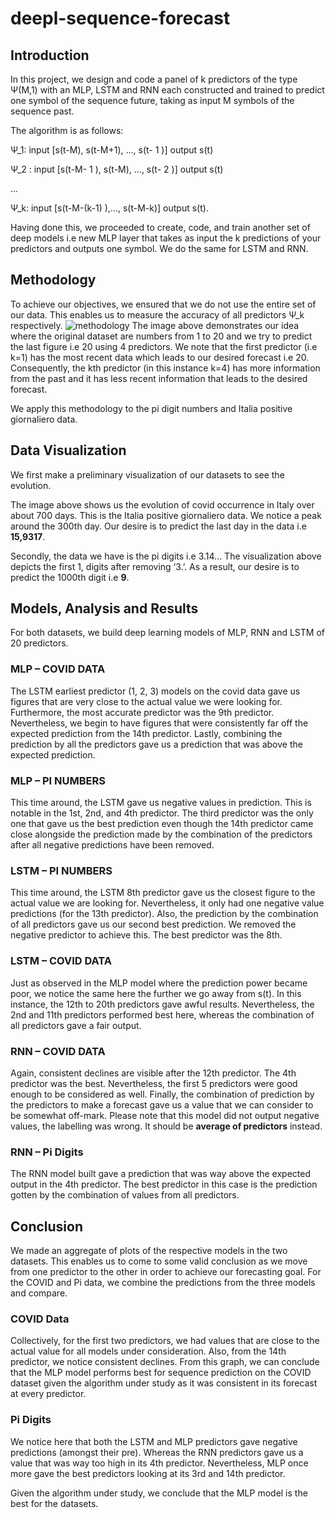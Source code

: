 # deepl-sequence-forecast


## Introduction

In this project, we design and code a panel of k predictors of the type Ψ(M,1) with an MLP, LSTM and
RNN each constructed and trained to predict one symbol of the sequence future, taking as input M
symbols of the sequence past.

The algorithm is as follows:

Ψ_1: input [s(t-M), s(t-M+1), ..., s(t- 1 )] output s(t)

Ψ_2 : input [s(t-M- 1 ), s(t-M), ..., s(t- 2 )] output s(t)

...

Ψ_k: input [s(t-M-(k-1) ),..., s(t-M-k)] output s(t).

Having done this, we proceeded to create, code, and train another set of deep models i.e new MLP
layer that takes as input the k predictions of your predictors and outputs one symbol. We do the same
for LSTM and RNN.

## Methodology

To achieve our objectives, we ensured that we do not use the entire set of our data. This enables us
to measure the accuracy of all predictors Ψ_k respectively.
![methodology](https://user-images.githubusercontent.com/58126151/211492206-a5e2981d-a617-44ff-9d68-508e34ce2d16.png)
The image above demonstrates our idea where the original dataset are numbers from 1 to 20 and we
try to predict the last figure i.e 20 using 4 predictors. We note that the first predictor (i.e k=1) has the
most recent data which leads to our desired forecast i.e 20. Consequently, the kth predictor (in this
instance k=4) has more information from the past and it has less recent information that leads to the
desired forecast.

We apply this methodology to the pi digit numbers and Italia positive giornaliero data.


## Data Visualization

We first make a preliminary visualization of our datasets to see the evolution.

The image above shows us the evolution of covid occurrence in Italy over about 700 days. This is the
Italia positive giornaliero data. We notice a peak around the 300th day. Our desire is to predict the last
day in the data i.e **15,9317**.

Secondly, the data we have is the pi digits i.e 3.14... The visualization above depicts the first 1,
digits after removing ‘3.’. As a result, our desire is to predict the 1000th digit i.e **9**.


## Models, Analysis and Results

For both datasets, we build deep learning models of MLP, RNN and LSTM of 20 predictors.

### MLP – COVID DATA

The LSTM earliest predictor (1, 2, 3) models on the covid data gave us figures that are very close to
the actual value we were looking for. Furthermore, the most accurate predictor was the 9th predictor.
Nevertheless, we begin to have figures that were consistently far off the expected prediction from the
14th predictor. Lastly, combining the prediction by all the predictors gave us a prediction that was
above the expected prediction.

### MLP – PI NUMBERS

This time around, the LSTM gave us negative values in prediction. This is notable in the 1st, 2nd, and 4th
predictor. The third predictor was the only one that gave us the best prediction even though the 14th
predictor came close alongside the prediction made by the combination of the predictors after all
negative predictions have been removed.


### LSTM – PI NUMBERS

This time around, the LSTM 8th predictor gave us the closest figure to the actual value we are looking
for. Nevertheless, it only had one negative value predictions (for the 13th predictor). Also, the
prediction by the combination of all predictors gave us our second best prediction. We removed the
negative predictor to achieve this. The best predictor was the 8th.

### LSTM – COVID DATA

Just as observed in the MLP model where the prediction power became poor, we notice the same
here the further we go away from s(t). In this instance, the 12th to 20th predictors gave awful results.
Nevertheless, the 2nd and 11th predictors performed best here, whereas the combination of all
predictors gave a fair output.


### RNN – COVID DATA

Again, consistent declines are visible after the 12th predictor. The 4th predictor was the best.
Nevertheless, the first 5 predictors were good enough to be considered as well. Finally, the
combination of prediction by the predictors to make a forecast gave us a value that we can consider
to be somewhat off-mark. Please note that this model did not output negative values, the labelling
was wrong. It should be **average of predictors** instead.

### RNN – Pi Digits

The RNN model built gave a prediction that was way above the expected output in the 4th predictor.
The best predictor in this case is the prediction gotten by the combination of values from all predictors.


## Conclusion

We made an aggregate of plots of the respective models in the two datasets. This enables us to come
to some valid conclusion as we move from one predictor to the other in order to achieve our
forecasting goal. For the COVID and Pi data, we combine the predictions from the three models and
compare.

### COVID Data

Collectively, for the first two predictors, we had values that are close to the actual value for all models
under consideration. Also, from the 14th predictor, we notice consistent declines. From this graph, we
can conclude that the MLP model performs best for sequence prediction on the COVID dataset given
the algorithm under study as it was consistent in its forecast at every predictor.

### Pi Digits

We notice here that both the LSTM and MLP predictors gave negative predictions (amongst their pre).
Whereas the RNN predictors gave us a value that was way too high in its 4th predictor. Nevertheless,
MLP once more gave the best predictors looking at its 3rd and 14th predictor.

Given the algorithm under study, we conclude that the MLP model is the best for the datasets.
